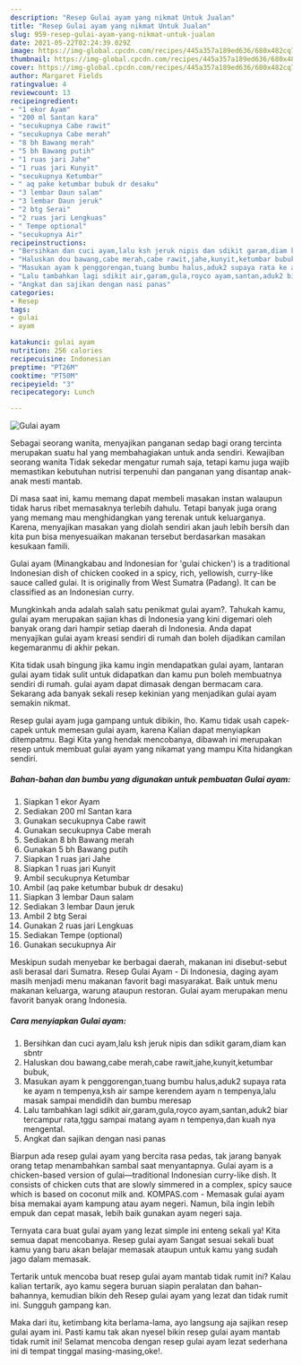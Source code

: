 ```yaml
---
description: "Resep Gulai ayam yang nikmat Untuk Jualan"
title: "Resep Gulai ayam yang nikmat Untuk Jualan"
slug: 959-resep-gulai-ayam-yang-nikmat-untuk-jualan
date: 2021-05-22T02:24:39.029Z
image: https://img-global.cpcdn.com/recipes/445a357a189ed636/680x482cq70/gulai-ayam-foto-resep-utama.jpg
thumbnail: https://img-global.cpcdn.com/recipes/445a357a189ed636/680x482cq70/gulai-ayam-foto-resep-utama.jpg
cover: https://img-global.cpcdn.com/recipes/445a357a189ed636/680x482cq70/gulai-ayam-foto-resep-utama.jpg
author: Margaret Fields
ratingvalue: 4
reviewcount: 13
recipeingredient:
- "1 ekor Ayam"
- "200 ml Santan kara"
- "secukupnya Cabe rawit"
- "secukupnya Cabe merah"
- "8 bh Bawang merah"
- "5 bh Bawang putih"
- "1 ruas jari Jahe"
- "1 ruas jari Kunyit"
- "secukupnya Ketumbar"
- " aq pake ketumbar bubuk dr desaku"
- "3 lembar Daun salam"
- "3 lembar Daun jeruk"
- "2 btg Serai"
- "2 ruas jari Lengkuas"
- " Tempe optional"
- "secukupnya Air"
recipeinstructions:
- "Bersihkan dan cuci ayam,lalu ksh jeruk nipis dan sdikit garam,diam kan sbntr"
- "Haluskan dou bawang,cabe merah,cabe rawit,jahe,kunyit,ketumbar bubuk,"
- "Masukan ayam k penggorengan,tuang bumbu halus,aduk2 supaya rata ke ayam n tempenya,ksh air sampe kerendem ayam n tempenya,lalu masak sampai mendidih dan bumbu meresap"
- "Lalu tambahkan lagi sdikit air,garam,gula,royco ayam,santan,aduk2 biar tercampur rata,tggu sampai matang ayam n tempenya,dan kuah nya mengental."
- "Angkat dan sajikan dengan nasi panas"
categories:
- Resep
tags:
- gulai
- ayam

katakunci: gulai ayam 
nutrition: 256 calories
recipecuisine: Indonesian
preptime: "PT26M"
cooktime: "PT50M"
recipeyield: "3"
recipecategory: Lunch

---
```



![Gulai ayam](https://img-global.cpcdn.com/recipes/445a357a189ed636/680x482cq70/gulai-ayam-foto-resep-utama.jpg)

Sebagai seorang wanita, menyajikan panganan sedap bagi orang tercinta merupakan suatu hal yang membahagiakan untuk anda sendiri. Kewajiban seorang  wanita Tidak sekedar mengatur rumah saja, tetapi kamu juga wajib memastikan kebutuhan nutrisi terpenuhi dan panganan yang disantap anak-anak mesti mantab.

Di masa  saat ini, kamu memang dapat membeli masakan instan walaupun tidak harus ribet memasaknya terlebih dahulu. Tetapi banyak juga orang yang memang mau menghidangkan yang terenak untuk keluarganya. Karena, menyajikan masakan yang diolah sendiri akan jauh lebih bersih dan kita pun bisa menyesuaikan makanan tersebut berdasarkan masakan kesukaan famili. 

Gulai ayam (Minangkabau and Indonesian for &#39;gulai chicken&#39;) is a traditional Indonesian dish of chicken cooked in a spicy, rich, yellowish, curry-like sauce called gulai. It is originally from West Sumatra (Padang). It can be classified as an Indonesian curry.

Mungkinkah anda adalah salah satu penikmat gulai ayam?. Tahukah kamu, gulai ayam merupakan sajian khas di Indonesia yang kini digemari oleh banyak orang dari hampir setiap daerah di Indonesia. Anda dapat menyajikan gulai ayam kreasi sendiri di rumah dan boleh dijadikan camilan kegemaranmu di akhir pekan.

Kita tidak usah bingung jika kamu ingin mendapatkan gulai ayam, lantaran gulai ayam tidak sulit untuk didapatkan dan kamu pun boleh membuatnya sendiri di rumah. gulai ayam dapat dimasak dengan bermacam cara. Sekarang ada banyak sekali resep kekinian yang menjadikan gulai ayam semakin nikmat.

Resep gulai ayam juga gampang untuk dibikin, lho. Kamu tidak usah capek-capek untuk memesan gulai ayam, karena Kalian dapat menyiapkan ditempatmu. Bagi Kita yang hendak mencobanya, dibawah ini merupakan resep untuk membuat gulai ayam yang nikamat yang mampu Kita hidangkan sendiri.

<!--inarticleads1-->

##### Bahan-bahan dan bumbu yang digunakan untuk pembuatan Gulai ayam:

1. Siapkan 1 ekor Ayam
1. Sediakan 200 ml Santan kara
1. Gunakan secukupnya Cabe rawit
1. Gunakan secukupnya Cabe merah
1. Sediakan 8 bh Bawang merah
1. Gunakan 5 bh Bawang putih
1. Siapkan 1 ruas jari Jahe
1. Siapkan 1 ruas jari Kunyit
1. Ambil secukupnya Ketumbar
1. Ambil  (aq pake ketumbar bubuk dr desaku)
1. Siapkan 3 lembar Daun salam
1. Sediakan 3 lembar Daun jeruk
1. Ambil 2 btg Serai
1. Gunakan 2 ruas jari Lengkuas
1. Sediakan  Tempe (optional)
1. Gunakan secukupnya Air


Meskipun sudah menyebar ke berbagai daerah, makanan ini disebut-sebut asli berasal dari Sumatra. Resep Gulai Ayam - Di Indonesia, daging ayam masih menjadi menu makanan favorit bagi masyarakat. Baik untuk menu makanan keluarga, warung ataupun restoran. Gulai ayam merupakan menu favorit banyak orang Indonesia. 

<!--inarticleads2-->

##### Cara menyiapkan Gulai ayam:

1. Bersihkan dan cuci ayam,lalu ksh jeruk nipis dan sdikit garam,diam kan sbntr
1. Haluskan dou bawang,cabe merah,cabe rawit,jahe,kunyit,ketumbar bubuk,
1. Masukan ayam k penggorengan,tuang bumbu halus,aduk2 supaya rata ke ayam n tempenya,ksh air sampe kerendem ayam n tempenya,lalu masak sampai mendidih dan bumbu meresap
1. Lalu tambahkan lagi sdikit air,garam,gula,royco ayam,santan,aduk2 biar tercampur rata,tggu sampai matang ayam n tempenya,dan kuah nya mengental.
1. Angkat dan sajikan dengan nasi panas


Biarpun ada resep gulai ayam yang bercita rasa pedas, tak jarang banyak orang tetap menambahkan sambal saat menyantapnya. Gulai ayam is a chicken-based version of gulai—traditional Indonesian curry-like dish. It consists of chicken cuts that are slowly simmered in a complex, spicy sauce which is based on coconut milk and. KOMPAS.com - Memasak gulai ayam bisa memakai ayam kampung atau ayam negeri. Namun, bila ingin lebih empuk dan cepat masak, lebih baik gunakan ayam negeri saja. 

Ternyata cara buat gulai ayam yang lezat simple ini enteng sekali ya! Kita semua dapat mencobanya. Resep gulai ayam Sangat sesuai sekali buat kamu yang baru akan belajar memasak ataupun untuk kamu yang sudah jago dalam memasak.

Tertarik untuk mencoba buat resep gulai ayam mantab tidak rumit ini? Kalau kalian tertarik, ayo kamu segera buruan siapin peralatan dan bahan-bahannya, kemudian bikin deh Resep gulai ayam yang lezat dan tidak rumit ini. Sungguh gampang kan. 

Maka dari itu, ketimbang kita berlama-lama, ayo langsung aja sajikan resep gulai ayam ini. Pasti kamu tak akan nyesel bikin resep gulai ayam mantab tidak rumit ini! Selamat mencoba dengan resep gulai ayam lezat sederhana ini di tempat tinggal masing-masing,oke!.

